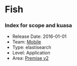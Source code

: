 # Fish
### Index for scope and kuasa
* Release Date: 2016-01-01
* Team: [Mobile](../teams/mobile.md)
* Type: elastisearch
* Level: Application
* Area: [Premise v2](../areas/v2.png)
